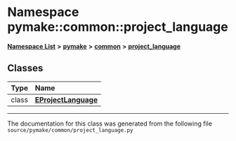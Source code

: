 
# Namespace pymake::common::project\_language



[**Namespace List**](namespaces.md) **>** [**pymake**](namespacepymake.md) **>** [**common**](namespacepymake_1_1common.md) **>** [**project\_language**](namespacepymake_1_1common_1_1project__language.md)















## Classes

| Type | Name |
| ---: | :--- |
| class | [**EProjectLanguage**](classpymake_1_1common_1_1project__language_1_1EProjectLanguage.md) <br> |














------------------------------
The documentation for this class was generated from the following file `source/pymake/common/project_language.py`